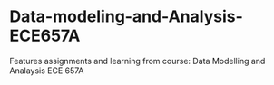# Data-modeling-and-Analysis-ECE657A
Features assignments and learning from course: Data Modelling and Analaysis ECE 657A
